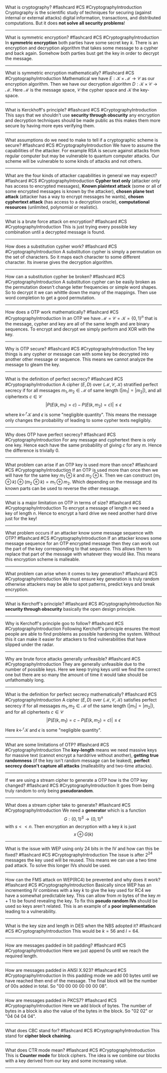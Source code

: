 What is cryptography? #flashcard #CS #CryptographyIntroduction
	Cryptography is the scientific study of techniques for securing (against internal or external attacks) digital information, transactions, and distributed computations. But it does **not solve all security problems**!

---
What is symmetric encryption? #flashcard #CS #CryptographyIntroduction 
	In **symmetric encryption** both parties have some secret key $k$. There is an encryption and decryption algorithm that takes some message to a cypher and back again. Somehow both parties bust get the key in order to decrypt the message.

---
What is symmetric encryption mathematically? #flashcard #CS #CryptographyIntroduction 
	Mathematical we have $E:\mathcal K\times \mathcal M\to\mathcal C$ as our encryption algorithm. Then we have our decryption algorithm $D:\mathcal K\times\mathcal C\to\mathcal M$. Here $\mathcal M$ is the message space, $\mathcal C$ the cypher space and $\mathcal K$ the key-space.

---
What is Kerckhoff's principle? #flashcard #CS #CryptographyIntroduction 
	This says that we shouldn't use **security through obscurity** any encryption and decryption techniques should be made public as this makes them more secure by having more eyes verifying them.

---
What assumptions do we need to make to tell if a cryptographic scheme is secure? #flashcard #CS #CryptographyIntroduction 
	We have to assume the capabilities of the attacker. For example RSA is secure against attacks from regular computer but may be vulnerable to quantum computer attacks. Our scheme will be vulnerable  to some kinds of attacks and not others.

---
What are the four kinds of attacker capabilities in general we may expect? #flashcard #CS #CryptographyIntroduction 
	**Cypher text only** (attacker only has access to encrypted messages), **Known plaintext attack** (some or all of some encrypted messages is known by the attacker), **chosen plane text attack** (attacker has a way to encrypt messages he wants), **chosen cyphertext attack** (has access to a decryption oracle), **computational resources** (unlimited, polynomial or realistic).

---
What is a brute force attack on encryption? #flashcard #CS #CryptographyIntroduction 
	This is just trying every possible key combination until a decrypted message is found.

---
How does a substitution cypher work? #flashcard #CS #CryptographyIntroduction 
	A substitution cypher is simply a permutation on the set of characters. So it maps each character to some different character. Its inverse gives the decryption algorithm.

---
How can a substitution cypher be broken? #flashcard #CS #CryptographyIntroduction 
	A substitution cypher can be easily broken as the permutation doesn't change letter frequencies or simple word shapes. So to decrypt it we can whittle down the many of the mappings. Then use word completion to get a good permutation.

---
How does a OTP work mathematically? #flashcard #CS #CryptographyIntroduction
	In an OTP we have $\mathcal M=\mathcal C=\mathcal K=\{0,1\}^n$ that is the message, cypher and key are all of the same length and are binary sequences. To encrypt and decrypt we simply perform and XOR with the key.

---
Why is OTP secure? #flashcard #CS #CryptographyIntroduction 
	The key things is any cypher or message can with some key be decrypted into another other message or sequence. This means we cannot analyze the message to gleam the key.

---
What is the definition of perfect secrecy? #flashcard #CS #CryptographyIntroduction 
	A cipher ($E,D$) over ($\mathcal M,\mathcal C,\mathcal K)$ stratified perfect secrecy if for all messages $m_1,m_2\in\mathcal M$ of same length ($|m_1|=|m_2|$), and all ciphertexts $c\in\mathcal C$ $$|P(E(k,m_1)=c)-P(E(k,m_2)=c)|\le\epsilon$$where $k\gets^r\mathcal K$ and $\epsilon$ is some "negligible quantity". This means the message only changes the probability of leading to some cypher texts negligibly.

---
Why does OTP have perfect secrecy? #flashcard #CS #CryptographyIntroduction 
	For any message  and cyphertext there is only one key. Hence each have the same probability of giving $c$ for any $m$. Hence the difference is trivially 0.

---
What problem can arise if an  OTP key is used more than once? #flashcard #CS #CryptographyIntroduction 
	If an OTP is used more than once then we will have for the same key $m_1\oplus k$ and $m_2\oplus k$. Then we can construct $(m_1\oplus k)\oplus(m_2\oplus k)=m_1\oplus m_2$. Which depending on the message and its known parts can be used to reverse the other message.

---
What is a major limitation on OTP in terms of size? #flashcard #CS #CryptographyIntroduction 
	To encrypt a message of length $n$ we need a key of length $n$. Hence to encrypt a hard drive we need another hard drive just for the key!

---
What problem occurs if an attacker know some message sequence with OTP? #flashcard #CS #CryptographyIntroduction 
	If an attacker knows some message sequence for an OTP encrypted message then they can work out the part of the key corresponding to that sequence. This allows them to replace that part of the message with whatever they would like. This means this encryption scheme is malleable.

---
What problem can arise when it comes to key generation? #flashcard #CS #CryptographyIntroduction 
	We must ensure key generation is truly random otherwise attackers may be able to spot patterns, predict keys and break encryption.

---
What is Kerchoff's principle? #flashcard #CS #CryptographyIntroduction 
	No **security through obscurity** basically the open design principle.

---
Why is Kerchoff's principle goo to follow? #flashcard #CS #CryptographyIntroduction 
	Following Kerchoff's principle ensures the most people are able to find problems as possible hardening the system. Without this it can make it easier for attackers to find vulnerabilities that have slipped under the radar.

---
Why are brute force attacks generally unfeasible? #flashcard #CS #CryptographyIntroduction
	They are generally unfeasible due to the number of possible keys. Here we keep trying keys until we find the correct one but there are so many the amount of time it would take should be unfathomably long.

---
What is the definition for perfect secrecy mathematically? #flashcard #CS #CryptographyIntroduction 
	A cipher $(E,D)$ over $(\mathcal M, \mathcal C, \mathcal K)$ satisfies perfect secrecy if for all messages $m_1,m_2\in\mathcal M$ of the same length ($|m_1|=|m_2|$), and for all ciphertexts $c\in\mathcal C$ $$|P(E(k,m_1)=c-P(E(k,m_2)=c)|\le\epsilon$$Here $k\gets^r\mathcal K$ and $\epsilon$ is some "negligible quantity".

---
What are some limitations of OTP? #flashcard #CS #CryptographyIntroduction 
	The **key-length** means we need massive keys for massive text (cannot encrypt a harddrive without another), **getting true randomness** (if the key isn't random message can be leaked), **perfect secrecy doesn't capture all attacks** (malleability and two-time attacks).

---
If we are using a stream cipher to generate a OTP how is the OTP key changed? #flashcard #CS #CryptographyIntroduction 
	It goes from being truly random to only being **pseudorandom**.

---
What does a stream cipher take to generate? #flashcard #CS #CryptographyIntroduction 
	We need a **generator** which is a function $$G:\{0,1\}^S\to\{0,1\}^n$$with $s<<n$. Then encryption an decryption with a key $k$ is just $$x\oplus G(k)$$

---
What is the issue with WEP using only 24 bits in the IV and how can this be fixed? #flashcard #CS #CryptographyIntroduction 
	The issue is after $2^{24}$ messages the key used will be reused. This means we can use a two time pad attack. To solve this longer IVs should be used.

---
How can the FMS attack on WEP(RC4) be prevented and why does it work? #flashcard #CS #CryptographyIntroduction 
	Basically since WEP has an incrementing IV combines with a key $k$ to give the key used for RC4 we have a somewhat predictable key. This can allow from $m$ bytes of the key $m+1$ to be found revealing the key. To fix this **pseudo random IVs** should be used so keys aren't related. This is an example of a **poor implementation** leading to a vulnerability.

---
What is the key size and length in DES when the NBS adopted it? #flashcard #CS #CryptographyIntroduction 
	This would be $k=56$ and $l=64$.

---
How are messages padded in bit padding? #flashcard #CS #CryptographyIntroduction 
	Here we just append 0s until we reach the required length.

---
How are messages padded in ANSI X.923? #flashcard #CS #CryptographyIntroduction 
	In this padding mode we add 00 bytes until we have reached then end of the message. The final block will be the number of 00s added in total. So "00 00 00 00 00 00 08".

---
How are messages padded in PKCS7? #flashcard #CS #CryptographyIntroduction 
	Here we add block of bytes. The number of bytes in a block is also the value of the bytes in the block. So "02 02" or "04 04 04 04".

---
What does CBC stand for? #flashcard #CS #CryptographyIntroduction 
	This stand for **cipher block chaining**.

---
What does CTR mode mean? #flashcard #CS #CryptographyIntroduction 
	This is **Counter mode** for block ciphers. The idea is we combine our blocks with a key derived from our key and some increasing value.

---
